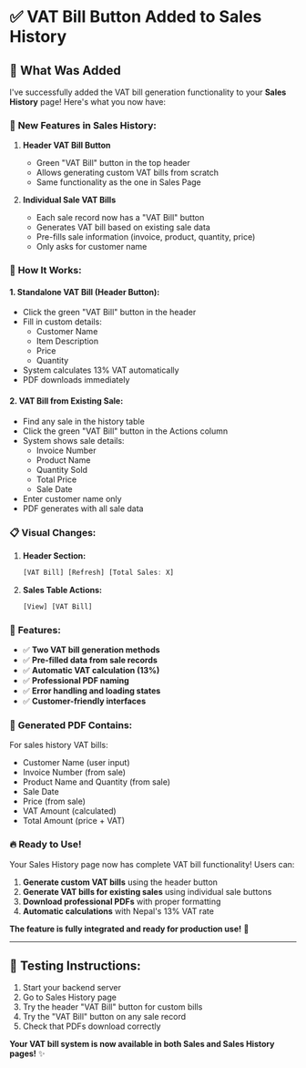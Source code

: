 # ✅ VAT Bill Button Added to Sales History

## 🎯 What Was Added

I've successfully added the VAT bill generation functionality to your **Sales History** page! Here's what you now have:

### 🔧 **New Features in Sales History:**

1. **Header VAT Bill Button**
   - Green "VAT Bill" button in the top header
   - Allows generating custom VAT bills from scratch
   - Same functionality as the one in Sales Page

2. **Individual Sale VAT Bills**
   - Each sale record now has a "VAT Bill" button
   - Generates VAT bill based on existing sale data
   - Pre-fills sale information (invoice, product, quantity, price)
   - Only asks for customer name

### 🚀 **How It Works:**

#### **1. Standalone VAT Bill (Header Button):**
- Click the green "VAT Bill" button in the header
- Fill in custom details:
  - Customer Name
  - Item Description
  - Price
  - Quantity
- System calculates 13% VAT automatically
- PDF downloads immediately

#### **2. VAT Bill from Existing Sale:**
- Find any sale in the history table
- Click the green "VAT Bill" button in the Actions column
- System shows sale details:
  - Invoice Number
  - Product Name
  - Quantity Sold
  - Total Price
  - Sale Date
- Enter customer name only
- PDF generates with all sale data

### 📋 **Visual Changes:**

1. **Header Section:**
   ```jsx
   [VAT Bill] [Refresh] [Total Sales: X]
   ```

2. **Sales Table Actions:**
   ```jsx
   [View] [VAT Bill]
   ```

### 🎨 **Features:**

- ✅ **Two VAT bill generation methods**
- ✅ **Pre-filled data from sale records**
- ✅ **Automatic VAT calculation (13%)**
- ✅ **Professional PDF naming**
- ✅ **Error handling and loading states**
- ✅ **Customer-friendly interfaces**

### 📄 **Generated PDF Contains:**

For sales history VAT bills:
- Customer Name (user input)
- Invoice Number (from sale)
- Product Name and Quantity (from sale)
- Sale Date
- Price (from sale)
- VAT Amount (calculated)
- Total Amount (price + VAT)

### 🔥 **Ready to Use!**

Your Sales History page now has complete VAT bill functionality! Users can:

1. **Generate custom VAT bills** using the header button
2. **Generate VAT bills for existing sales** using individual sale buttons
3. **Download professional PDFs** with proper formatting
4. **Automatic calculations** with Nepal's 13% VAT rate

**The feature is fully integrated and ready for production use!** 🎉

---

## 🧪 **Testing Instructions:**

1. Start your backend server
2. Go to Sales History page
3. Try the header "VAT Bill" button for custom bills
4. Try the "VAT Bill" button on any sale record
5. Check that PDFs download correctly

**Your VAT bill system is now available in both Sales and Sales History pages!** ✨
